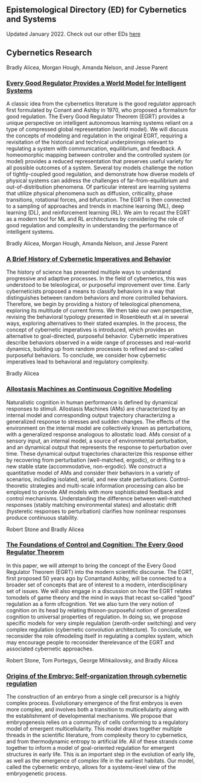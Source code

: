 ## Epistemological Directory (ED) for Cybernetics and Systems
Updated January 2022. Check out our other EDs [here](https://github.com/Orthogonal-Research-Lab/Epistemological-Directories)


## Cybernetics Research

Bradly Alicea, Morgan Hough, Amanda Nelson, and Jesse Parent
### [Every Good Regulator Provides a World Model for Intelligent Systems](https://www.researchgate.net/publication/381547888_Every_Good_Regulator_Provides_a_World_Model_for_Intelligent_Systems)

A classic idea from the cybernetics literature is the good regulator approach first formulated by Conant and Ashby in 1970, who proposed a formalism for good regulation. The Every Good Regulator Theorem (EGRT) provides a unique perspective on intelligent autonomous learning systems reliant on a type of compressed global representation (world model). We will discuss the concepts of modeling and regulation in the original EGRT, requiring a revisitation of the historical and technical underpinnings relevant to regulating a system with communication, equilibrium, and feedback. A homeomorphic mapping between controller and the controlled system (or model) provides a reduced representation that preserves useful variety for all possible outcomes of a system. Several toy models challenge the notion of tightly-coupled good regulation, and demonstrate how diverse models of physical systems can address the challenges of far-from-equilibrium and out-of-distribution phenomena. Of particular interest are learning systems that utilize physical phenomena such as diffusion, criticality, phase transitions, rotational forces, and bifurcation. The EGRT is then connected to a sampling of approaches and trends in machine learning (ML), deep learning (DL), and reinforcement learning (RL). We aim to recast the EGRT as a modern tool for ML and RL architectures by considering the role of good regulation and complexity in understanding the performance of intelligent systems.
     
     
        
Bradly Alicea, Morgan Hough, Amanda Nelson, and Jesse Parent
### [A Brief History of Cybernetic Imperatives and Behavior](https://www.researchgate.net/publication/395840555_A_Brief_History_of_Cybernetic_Imperatives_and_Behavior)

The history of science has presented multiple ways to understand progressive and adaptive processes. In the field of cybernetics, this was understood to be teleological, or purposeful improvement over time. Early cyberneticists proposed a means to classify behaviors in a way that distinguishes between random  behaviors and more controlled behaviors. Therefore, we begin by providing a history of teleological phenomena, exploring its multitude of current forms. We then take our own perspective, revising the behavioral typology presented in Rosenbleuth et.al in several ways, exploring alternatives to their stated examples. In the process, the concept of cybernetic imperatives is introduced, which provides an alternative to goal-directed, purposeful behavior. Cybernetic imperatives describe behaviors observed in a wide range of processes and real-world dynamics, building up from random processes to refined and so-called purposeful behaviors. To conclude, we consider how cybernetic imperatives lead to behavioral and regulatory complexity.
     
     
      
Bradly Alicea
### [Allostasis Machines as Continuous Cognitive Modeling](https://www.researchgate.net/publication/379991144_Allostasis_Machines_as_Continuous_Cognitive_Modeling)

Naturalistic cognition in human performance is defined by dynamical responses to stimuli. Allostasis Machines (AMs) are characterized by an internal model and corresponding output trajectory characterizing a generalized response to stresses and sudden changes. The effects of the environment on the internal model are collectively known as perturbations, with a generalized response analogous to allostatic load. AMs consist of a sensory input, an internal model, a source of environmental perturbation, and an dynamical output that represents the response to perturbation over time. These dynamical output trajectories characterize this response either by recovering from perturbation (well-matched, ergodic), or drifting to a new stable state (accommodative, non-ergodic). We construct a quantitative model of AMs and consider their behaviors in a variety of scenarios, including isolated, serial, and new state perturbations. Control-theoretic strategies and multi-scale information processing can also be employed to provide AM models with more sophisticated feedback and control mechanisms. Understanding the difference between well-matched responses (stably matching environmental states) and allostatic drift (hysteretic responses to perturbation) clarifies how nonlinear responses produce continuous stability.
        
        
        
Robert Stone and Bradly Alicea
### [The Foundations of Control and Cognition: The Every Good Regulator Theorem](https://www.researchgate.net/publication/308935327_The_Foundations_of_Control_and_Cognition_The_Every_Good_Regulator_Theorem)

In this paper, we will attempt to bring the concept of the Every Good Regulator Theorem (EGRT) into the modern scientific discourse. The EGRT, first proposed 50 years ago by Conantand Ashby, will be connected to a broader set of concepts that are of interest to a modern, interdisciplinary set of issues. We will also engage in a discussion on how the EGRT relates tomodels of game theory and the mind in ways that recast so-called “good” regulation as a form ofcognition. Yet we also turn the very notion of cognition on its head by relating thisnon-purposeful notion of generalized cognition to universal properties of regulation. In doing so, we propose specific models for very simple regulation (zeroth-order switching) and very complex regulation (cybernetic convolution architecture). To conclude, we reconsider the role ofmodeling itself in regulating a complex system, which may encourage people to reconsider therelevance of the EGRT and associated cybernetic approaches.
     
     
     
Robert Stone, Tom Portegys, George Mihkailovsky, and Bradly Alicea
### [Origins of the Embryo: Self-organization through cybernetic regulation](https://www.researchgate.net/publication/327109440_Origins_of_the_Embryo_Self-organization_through_cybernetic_regulation)

The construction of an embryo from a single cell precursor is a highly complex process. Evolutionary emergence of the first embryos is even more complex, and involves both a transition to multicellularity along with the establishment of developmental mechanisms. We propose that embryogenesis relies on a community of cells conforming to a regulatory model of emergent multicellularity. This model draws together multiple threads in the scientific literature, from complexity theory to cybernetics, and from thermodynamic entropy to artificial life. All of these strands come together to inform a model of goal-oriented regulation for emergent structures in early life. This is an important step in the evolution of early life, as well as the emergence of complex life in the earliest habitats. Our model, called the cybernetic embryo, allows for a systems-level view of the embryogenetic process.
